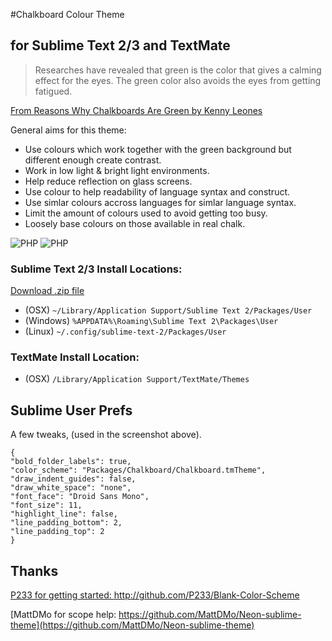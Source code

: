 #Chalkboard Colour Theme

## for Sublime Text 2/3 and TextMate

>Researches have revealed that green is the color that gives a calming effect for the eyes. The green color also avoids the eyes from getting fatigued.


[From Reasons Why Chalkboards Are Green by Kenny Leones](http://belcorpinternational.com/greenblog/?p=1964)

General aims for this theme:

* Use colours which work together with the green background but different enough create contrast.
* Work in low light & bright light environments.
* Help reduce reflection on glass screens.
* Use colour to help readability of language syntax and construct.
* Use simlar colours accross languages for simlar language syntax.
* Limit the amount of colours used to avoid getting too busy.
* Loosely base colours on those available in real chalk.

![PHP](https://github.com/henryallsuch/Chalkboard/raw/master/images/php.png)
![PHP](https://github.com/henryallsuch/Chalkboard/raw/master/images/javascript.png)

### Sublime Text 2/3 Install Locations:

[Download .zip file](https://github.com/henryallsuch/chalkboard/archive/master.zip)

* (OSX) `~/Library/Application Support/Sublime Text 2/Packages/User` 
* (Windows) `%APPDATA%\Roaming\Sublime Text 2\Packages\User` 
* (Linux) `~/.config/sublime-text-2/Packages/User`

### TextMate Install Location:
    
* (OSX) `/Library/Application Support/TextMate/Themes`

## Sublime User Prefs

A few tweaks, (used in the screenshot above).

    {
    "bold_folder_labels": true,
    "color_scheme": "Packages/Chalkboard/Chalkboard.tmTheme",
    "draw_indent_guides": false,
    "draw_white_space": "none",
    "font_face": "Droid Sans Mono",
    "font_size": 11,
    "highlight_line": false,
    "line_padding_bottom": 2,
    "line_padding_top": 2
    }
    
## Thanks

[P233 for getting started: http://github.com/P233/Blank-Color-Scheme ](http://github.com/P233/Blank-Color-Scheme)

[MattDMo for scope help: https://github.com/MattDMo/Neon-sublime-theme](https://github.com/MattDMo/Neon-sublime-theme)

